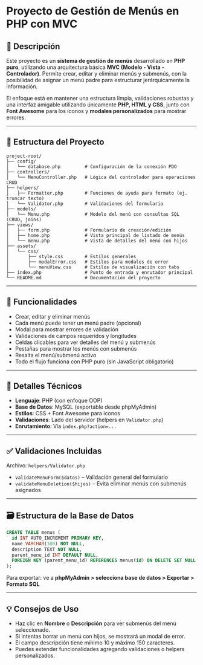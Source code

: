# Proyecto de Gestión de Menús en PHP con MVC

## 📌 Descripción
Este proyecto es un **sistema de gestión de menús** desarrollado en **PHP puro**, utilizando una arquitectura básica **MVC (Modelo - Vista - Controlador)**. Permite crear, editar y eliminar menús y submenús, con la posibilidad de asignar un menú padre para estructurar jerárquicamente la información.

El enfoque está en mantener una estructura limpia, validaciones robustas y una interfaz amigable utilizando únicamente **PHP, HTML y CSS**, junto con **Font Awesome** para los íconos y **modales personalizados** para mostrar errores.

---

## 📁 Estructura del Proyecto

```
project-root/
├── config/
│   └── database.php         # Configuración de la conexión PDO
├── controllers/
│   └── MenuController.php   # Lógica del controlador para operaciones CRUD
├── helpers/
│   ├── Formatter.php        # Funciones de ayuda para formato (ej. truncar texto)
│   └── Validator.php        # Validaciones del formulario
├── models/
│   └── Menu.php             # Modelo del menú con consultas SQL (CRUD, joins)
├── views/
│   ├── form.php             # Formulario de creación/edición
│   ├── home.php             # Vista principal de listado de menús
│   └── menu.php             # Vista de detalles del menú con hijos
├── assets/
│   └── css/
│       ├── style.css        # Estilos generales
│       ├── modalError.css   # Estilos para modales de error
│       └── menuView.css     # Estilos de visualización con tabs
├── index.php                # Punto de entrada y enrutador principal
└── README.md                # Documentación del proyecto
```

---

## 🚀 Funcionalidades

- Crear, editar y eliminar menús
- Cada menú puede tener un menú padre (opcional)
- Modal para mostrar errores de validación
- Validaciones de campos requeridos y longitudes
- Celdas clicables para ver detalles del menú y submenús
- Pestañas para mostrar los menús con submenús
- Resalta el menú/submenú activo
- Todo el flujo funciona con PHP puro (sin JavaScript obligatorio)

---

## 🧠 Detalles Técnicos

- **Lenguaje**: PHP (con enfoque OOP)
- **Base de Datos**: MySQL (exportable desde phpMyAdmin)
- **Estilos**: CSS + Font Awesome para iconos
- **Validaciones**: Lado del servidor (helpers en `Validator.php`)
- **Enrutamiento**: Vía `index.php?action=...`

---

## ✅ Validaciones Incluidas

Archivo: `helpers/Validator.php`

- `validateMenuForm($datos)` – Validación general del formulario
- `validateMenuDeletion($hijos)` – Evita eliminar menús con submenús asignados

---

## 🗃️ Estructura de la Base de Datos

```sql
CREATE TABLE menus (
  id INT AUTO_INCREMENT PRIMARY KEY,
  name VARCHAR(100) NOT NULL,
  description TEXT NOT NULL,
  parent_menu_id INT DEFAULT NULL,
  FOREIGN KEY (parent_menu_id) REFERENCES menus(id) ON DELETE SET NULL
);
```

Para exportar: ve a **phpMyAdmin > selecciona base de datos > Exportar > Formato SQL**

---

## 💡 Consejos de Uso

- Haz clic en **Nombre** o **Descripción** para ver submenús del menú seleccionado.
- Si intentas borrar un menú con hijos, se mostrará un modal de error.
- El campo descripción tiene mínimo 10 y máximo 150 caracteres.
- Puedes extender funcionalidades agregando validaciones o helpers personalizados.
